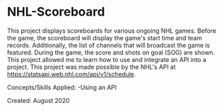 # NHL-Scoreboard
This project displays scoreboards for various ongoing NHL games. Before the game, the scoreboard will display the game's start time and team records. Additionally, the list of channels that will broadcast the game is featured. During the game, the score and shots on goal (SOG) are shown. This project allowed me to learn how to use and integrate an API into a project. This project was made possible by the NHL's API at https://statsapi.web.nhl.com/api/v1/schedule. 

Concepts/Skills Applied:
-Using an API

Created: August 2020
